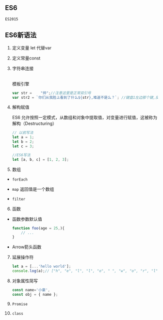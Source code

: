 ## ES6

```ES2015```

## ES6新语法

1. 定义变量 let 代替var

2. 定义常量const


3. 字符串连接

    <br>模板引擎

    ```javascript
    var str =    "帅";//注意这里是正常双引号
    var str2 = `你们从我脸上看到了什么${str},难道不是么？`; //键盘1左边那个键,反引号
    ```

4. 解构赋值

    ES6 允许按照一定模式，从数组和对象中提取值，对变量进行赋值，这被称为解构（Destructuring）

    ```javascript
    // 以前写法
    let a = 1;
    let b = 2;
    let c = 3;

    //ES6写法
    let [a, b, c] = [1, 2, 3];


    ```


5. 数组

* ```forEach```

* ```map``` 返回值是一个数组

* ```filter```

6. 函数

* 函数参数默认值

    ```javascript
    function foo(age = 25,){ 
        // ...
    }
    ```
* Arrow箭头函数

7. 延展操作符

    ```javascript
    let a = [...'hello world']; 
    console.log(a);// ["h", "e", "l", "l", "o", " ", "w", "o", "r", "l", "d"]
    ```

8. 对象属性简写

    ```javascript
    const name='小豪',
    const obj = { name };
    ```
9. ```Promise```

10. ```class```
